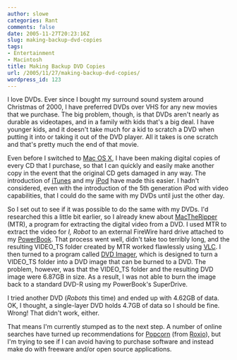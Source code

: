 ```yaml
---
author: slowe
categories: Rant
comments: false
date: 2005-11-27T20:23:16Z
slug: making-backup-dvd-copies
tags:
- Entertainment
- Macintosh
title: Making Backup DVD Copies
url: /2005/11/27/making-backup-dvd-copies/
wordpress_id: 123
---
```


I love DVDs. Ever since I bought my surround sound system around Christmas of 2000, I have preferred DVDs over VHS for any new movies that we purchase. The big problem, though, is that DVDs aren't nearly as durable as videotapes, and in a family with kids that's a big deal. I have younger kids, and it doesn't take much for a kid to scratch a DVD when putting it into or taking it out of the DVD player. All it takes is one scratch and that's pretty much the end of that movie.

Even before I switched to [Mac OS X](http://www.apple.com/macosx/), I have been making digital copies of every CD that I purchase, so that I can quickly and easily make another copy in the event that the original CD gets damaged in any way. The introduction of [iTunes](http://www.apple.com/itunes/) and my [iPod](http://www.apple.com/ipod/) have made this easier. I hadn't considered, even with the introduction of the 5th generation iPod with video capabilities, that I could do the same with my DVDs until just the other day.

So I set out to see if it was possible to do the same with my DVDs. I'd researched this a little bit earlier, so I already knew about [MacTheRipper](http://www.losprimates.net/mtr/) (MTR), a program for extracting the digital video from a DVD. I used MTR to extract the video for _I, Robot_ to an external FireWire hard drive attached to my [PowerBook](http://www.apple.com/powerbook/). That process went well, didn't take too terribly long, and the resulting VIDEO_TS folder created by MTR worked flawlessly using [VLC](http://www.videolan.org/vlc/). I then turned to a program called [DVD Imager](http://lonestar.utsa.edu/llee/applescript/dvdimager.html), which is designed to turn a VIDEO_TS folder into a DVD image that can be burned to a DVD. The problem, however, was that the VIDEO_TS folder and the resulting DVD image were 6.87GB in size. As a result, I was not able to burn the image back to a standard DVD-R using my PowerBook's SuperDrive.

I tried another DVD (_Robots_ this time) and ended up with 4.62GB of data. OK, I thought, a single-layer DVD holds 4.7GB of data so I should be fine. Wrong! That didn't work, either.

That means I'm currently stumped as to the next step. A number of online searches have turned up recommendations for [Popcorn](http://www.roxio.com/en/products/popcorn/) (from [Roxio](http://www.roxio.com/)), but I'm trying to see if I can avoid having to purchase software and instead make do with freeware and/or open source applications.
